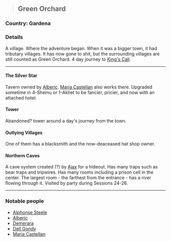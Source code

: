 >## Green Orchard

### Country: Gardena

### Details

A village. Where the adventure began. When it was a bigger town, it had tributary villages. It has now gone to shit, but the surrounding villages are still counted as Green Orchard. 4 day journey to [King's Call](King's%20Call.md).

***

#### The Silver Star

Tavern owned by [Alberic](../Characters/NPCs/Alberic.md). [Maria Castellan](../Characters/NPCs/Maria%20Castellan.md) also works there. Upgraded sometime in 4-Shemu or 1-Akhet to be fancier, pricier, and now with an attached hotel.

#### Tower

Abandoned? tower around a day's journey from the town. 

#### Outlying Villages

One of them has a blacksmith and the now-deaceased hat shop owner. 

#### Northern Caves

A cave system created (?) by [Ajax](../Characters/NPCs/Ajax.md) for a hideout. Has many traps such as bear traps and tripwires. Has many rooms including a prison cell in the center. The largest room - the farthest from the entrance - has a river flowing through it. 
Visited by party during Sessions 24-26.

***

### Notable people

- [Alphonse Steele](../Characters/PCs/Alphonse%20Steele.md)
- [Alberic](../Characters/NPCs/Alberic.md)
- [Demerara](../Characters/NPCs/Demerara.md)
- [Dell Gondy](../Characters/NPCs/Dell%20Gondy.md)
- [Maria Castellan](../Characters/NPCs/Maria%20Castellan.md)
